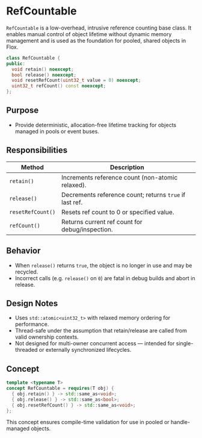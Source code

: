 # RefCountable

`RefCountable` is a low-overhead, intrusive reference counting base class. It enables manual control of object lifetime without dynamic memory management and is used as the foundation for pooled, shared objects in Flox.

```cpp
class RefCountable {
public:
  void retain() noexcept;
  bool release() noexcept;
  void resetRefCount(uint32_t value = 0) noexcept;
  uint32_t refCount() const noexcept;
};
```

## Purpose

* Provide deterministic, allocation-free lifetime tracking for objects managed in pools or event buses.

## Responsibilities

| Method            | Description                                             |
| ----------------- | ------------------------------------------------------- |
| `retain()`        | Increments reference count (non-atomic relaxed).        |
| `release()`       | Decrements reference count; returns `true` if last ref. |
| `resetRefCount()` | Resets ref count to 0 or specified value.               |
| `refCount()`      | Returns current ref count for debug/inspection.         |

## Behavior

* When `release()` returns `true`, the object is no longer in use and may be recycled.
* Incorrect calls (e.g. `release()` on `0`) are fatal in debug builds and abort in release.

## Design Notes

* Uses `std::atomic<uint32_t>` with relaxed memory ordering for performance.
* Thread-safe under the assumption that retain/release are called from valid ownership contexts.
* Not designed for multi-owner concurrent access — intended for single-threaded or externally synchronized lifecycles.

## Concept

```cpp
template <typename T>
concept RefCountable = requires(T obj) {
  { obj.retain() } -> std::same_as<void>;
  { obj.release() } -> std::same_as<bool>;
  { obj.resetRefCount() } -> std::same_as<void>;
};
```

This concept ensures compile-time validation for use in pooled or handle-managed objects.
